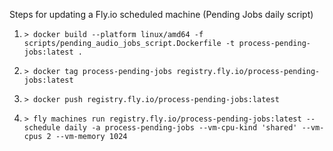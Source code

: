 Steps for updating a Fly.io scheduled machine (Pending Jobs daily script)

1. `> docker build --platform linux/amd64 -f scripts/pending_audio_jobs_script.Dockerfile -t process-pending-jobs:latest .`

2. `> docker tag process-pending-jobs registry.fly.io/process-pending-jobs:latest`


3. `> docker push registry.fly.io/process-pending-jobs:latest`

4. `> fly machines run registry.fly.io/process-pending-jobs:latest --schedule daily -a process-pending-jobs --vm-cpu-kind 'shared' --vm-cpus 2 --vm-memory 1024`
